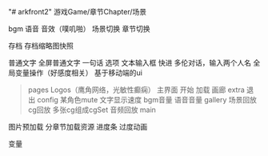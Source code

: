 "# arkfront2" 
游戏Game/章节Chapter/场景

bgm
语音
音效（噗叽啪）
场景切换
章节切换

存档
存档缩略图快照

普通文字
全屏普通文字
一句话
选项
文本输入框
快进
多伦对话，输入两个人名
全局变量操作（好感度相关）
基于移动端的ui

> pages
Logos（鹰角网络，光敏性癫痫）
主界面
    开始
    加载
    画廊
    extra
    退出
config
    某角色mute
    文字显示速度
    bgm音量
    语音音量
gallery
    场景回放
    cg回放
        多张cg组成cgSet
    音频回放
main


图片预加载
分章节加载资源
进度条
过度动画

变量